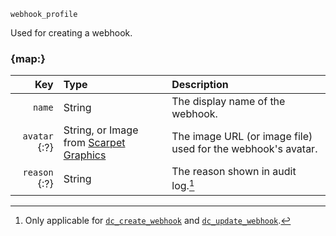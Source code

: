 `webhook_profile`

Used for creating a webhook.


### {map:}

|           Key | Type                                                                                      | Description                                                  |
|--------------:|:------------------------------------------------------------------------------------------|:-------------------------------------------------------------|
|        `name` | String                                                                                    | The display name of the webhook.                             |
| `avatar` {:?} | String, or Image from [Scarpet Graphics](https://github.com/replaceitem/scarpet-graphics) | The image URL (or image file) used for the webhook's avatar. |
| `reason` {:?} | String                                                                                    | The reason shown in audit log.[^1]                           |


[^1]: Only applicable for [`dc_create_webhook`](/functions/webhooks/create-webhook.md) and [`dc_update_webhook`](/functions/webhooks/update-webhook.md).